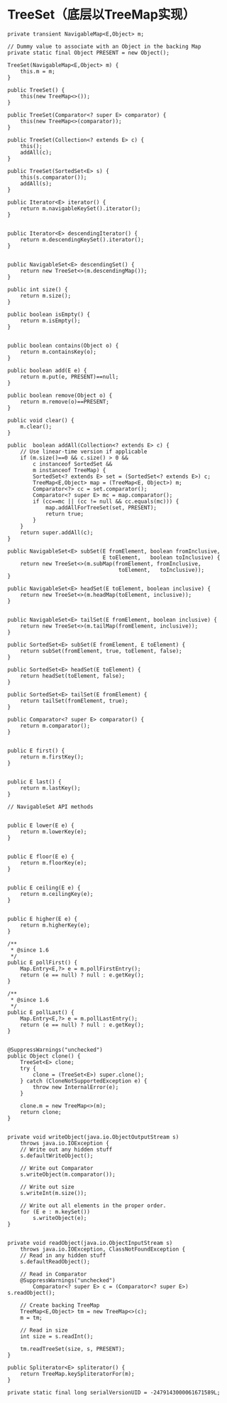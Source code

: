 # TreeSet（底层以TreeMap实现）

    private transient NavigableMap<E,Object> m;

    // Dummy value to associate with an Object in the backing Map
    private static final Object PRESENT = new Object();

    TreeSet(NavigableMap<E,Object> m) {
        this.m = m;
    }

    public TreeSet() {
        this(new TreeMap<>());
    }

    public TreeSet(Comparator<? super E> comparator) {
        this(new TreeMap<>(comparator));
    }

    public TreeSet(Collection<? extends E> c) {
        this();
        addAll(c);
    }

    public TreeSet(SortedSet<E> s) {
        this(s.comparator());
        addAll(s);
    }

    public Iterator<E> iterator() {
        return m.navigableKeySet().iterator();
    }


    public Iterator<E> descendingIterator() {
        return m.descendingKeySet().iterator();
    }


    public NavigableSet<E> descendingSet() {
        return new TreeSet<>(m.descendingMap());
    }

    public int size() {
        return m.size();
    }

    public boolean isEmpty() {
        return m.isEmpty();
    }


    public boolean contains(Object o) {
        return m.containsKey(o);
    }

    public boolean add(E e) {
        return m.put(e, PRESENT)==null;
    }

    public boolean remove(Object o) {
        return m.remove(o)==PRESENT;
    }

    public void clear() {
        m.clear();
    }

    public  boolean addAll(Collection<? extends E> c) {
        // Use linear-time version if applicable
        if (m.size()==0 && c.size() > 0 &&
            c instanceof SortedSet &&
            m instanceof TreeMap) {
            SortedSet<? extends E> set = (SortedSet<? extends E>) c;
            TreeMap<E,Object> map = (TreeMap<E, Object>) m;
            Comparator<?> cc = set.comparator();
            Comparator<? super E> mc = map.comparator();
            if (cc==mc || (cc != null && cc.equals(mc))) {
                map.addAllForTreeSet(set, PRESENT);
                return true;
            }
        }
        return super.addAll(c);
    }

    public NavigableSet<E> subSet(E fromElement, boolean fromInclusive,
                                  E toElement,   boolean toInclusive) {
        return new TreeSet<>(m.subMap(fromElement, fromInclusive,
                                       toElement,   toInclusive));
    }

    public NavigableSet<E> headSet(E toElement, boolean inclusive) {
        return new TreeSet<>(m.headMap(toElement, inclusive));
    }

    
    public NavigableSet<E> tailSet(E fromElement, boolean inclusive) {
        return new TreeSet<>(m.tailMap(fromElement, inclusive));
    }

    public SortedSet<E> subSet(E fromElement, E toElement) {
        return subSet(fromElement, true, toElement, false);
    }

    public SortedSet<E> headSet(E toElement) {
        return headSet(toElement, false);
    }

    public SortedSet<E> tailSet(E fromElement) {
        return tailSet(fromElement, true);
    }

    public Comparator<? super E> comparator() {
        return m.comparator();
    }


    public E first() {
        return m.firstKey();
    }


    public E last() {
        return m.lastKey();
    }

    // NavigableSet API methods


    public E lower(E e) {
        return m.lowerKey(e);
    }


    public E floor(E e) {
        return m.floorKey(e);
    }


    public E ceiling(E e) {
        return m.ceilingKey(e);
    }


    public E higher(E e) {
        return m.higherKey(e);
    }

    /**
     * @since 1.6
     */
    public E pollFirst() {
        Map.Entry<E,?> e = m.pollFirstEntry();
        return (e == null) ? null : e.getKey();
    }

    /**
     * @since 1.6
     */
    public E pollLast() {
        Map.Entry<E,?> e = m.pollLastEntry();
        return (e == null) ? null : e.getKey();
    }


    @SuppressWarnings("unchecked")
    public Object clone() {
        TreeSet<E> clone;
        try {
            clone = (TreeSet<E>) super.clone();
        } catch (CloneNotSupportedException e) {
            throw new InternalError(e);
        }

        clone.m = new TreeMap<>(m);
        return clone;
    }


    private void writeObject(java.io.ObjectOutputStream s)
        throws java.io.IOException {
        // Write out any hidden stuff
        s.defaultWriteObject();

        // Write out Comparator
        s.writeObject(m.comparator());

        // Write out size
        s.writeInt(m.size());

        // Write out all elements in the proper order.
        for (E e : m.keySet())
            s.writeObject(e);
    }


    private void readObject(java.io.ObjectInputStream s)
        throws java.io.IOException, ClassNotFoundException {
        // Read in any hidden stuff
        s.defaultReadObject();

        // Read in Comparator
        @SuppressWarnings("unchecked")
            Comparator<? super E> c = (Comparator<? super E>) s.readObject();

        // Create backing TreeMap
        TreeMap<E,Object> tm = new TreeMap<>(c);
        m = tm;

        // Read in size
        int size = s.readInt();

        tm.readTreeSet(size, s, PRESENT);
    }

    public Spliterator<E> spliterator() {
        return TreeMap.keySpliteratorFor(m);
    }

    private static final long serialVersionUID = -2479143000061671589L;

